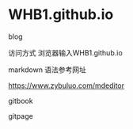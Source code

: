 # WHB1.github.io
blog

访问方式
浏览器输入WHB1.github.io


markdown 语法参考网址

https://www.zybuluo.com/mdeditor


gitbook

gitpage

